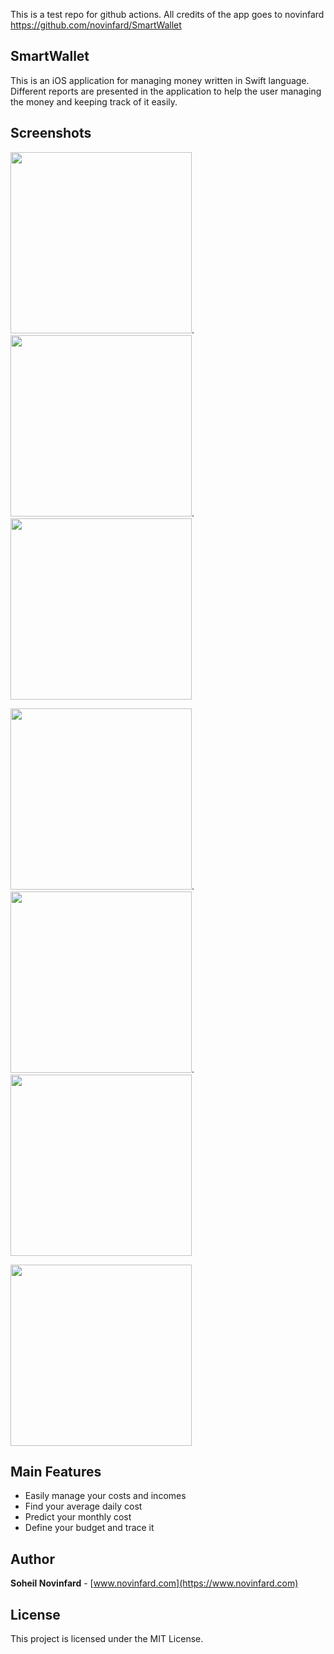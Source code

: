  This is a test repo for github actions. All credits of the app goes to novinfard https://github.com/novinfard/SmartWallet

## SmartWallet
This is an iOS application for managing money written in Swift language. Different reports are presented in the application to help the user managing the money and keeping track of it easily.

## Screenshots
<img src="http://www.novinfard.com/media/gitshots/iPhone%2011%20Pro%20Max-1-%20Splash.png" width="290">.<img src="http://www.novinfard.com/media/gitshots/iPhone%2011%20Pro%20Max-2-%20Add%20Edit%20Record.png" width="290">.<img src="http://www.novinfard.com/media/gitshots/iPhone%2011%20Pro%20Max-3-%20Records.png" width="290">

<img src="http://www.novinfard.com/media/gitshots/iPhone%2011%20Pro%20Max-4-%20Budget.png" width="290">.<img src="http://www.novinfard.com/media/gitshots/iPhone%2011%20Pro%20Max-5-%20Dashboard.png" width="290">.<img src="http://www.novinfard.com/media/gitshots/iPhone%2011%20Pro%20Max-6-%20Dashboard%20Bottom.png" width="290">

<img src="http://www.novinfard.com/media/gitshots/iPhone%2011%20Pro%20Max-7-%20Categories.png" width="290">

## Main Features
- Easily manage your costs and incomes
- Find your average daily cost
- Predict your monthly cost
- Define your budget and trace it

## Author
**Soheil Novinfard** - [www.novinfard.com](https://www.novinfard.com)

## License
This project is licensed under the MIT License.

